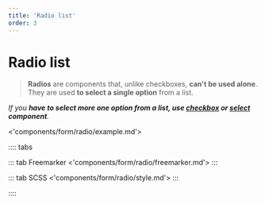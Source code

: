 ```yaml
---
title: 'Radio list'
order: 3
---
```


# Radio list

> **Radios** are components that, unlike checkboxes, **can't be used alone**. They are used **to select a single option** from a list.

_If you **have to select more one option from a list, use [checkbox](/Components/form/checkbox) or [select](/Components/form/select) component**._

<'components/form/radio/example.md'>

:::: tabs

::: tab Freemarker
<'components/form/radio/freemarker.md'>
:::

::: tab SCSS
<'components/form/radio/style.md'>
:::

::::